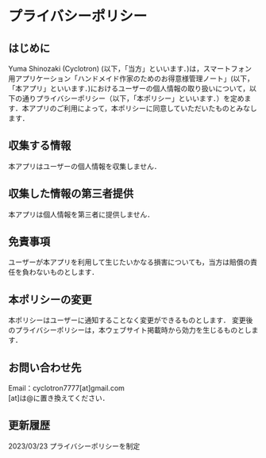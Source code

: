 # プライバシーポリシー

## はじめに
Yuma Shinozaki (Cyclotron) (以下，「当方」といいます．)は，スマートフォン用アプリケーション「ハンドメイド作家のためのお得意様管理ノート」(以下，「本アプリ」といいます．)におけるユーザーの個人情報の取り扱いについて，以下の通りプライバシーポリシー（以下，「本ポリシー」といいます．）を定めます．本アプリのご利用によって，本ポリシーに同意していただいたものとみなします．

## 収集する情報
本アプリはユーザーの個人情報を収集しません．

## 収集した情報の第三者提供
本アプリは個人情報を第三者に提供しません．

## 免責事項
ユーザーが本アプリを利用して生じたいかなる損害についても，当方は賠償の責任を負わないものとします．

## 本ポリシーの変更
本ポリシーはユーザーに通知することなく変更ができるものとします．
変更後のプライバシーポリシーは，本ウェブサイト掲載時から効力を生じるものとします．

## お問い合わせ先
Email：cyclotron7777[at]gmail.com  
[at]は@に置き換えてください．

## 更新履歴
2023/03/23 プライバシーポリシーを制定
